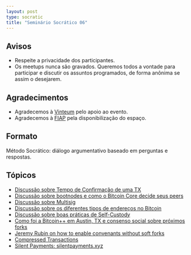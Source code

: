 ```yaml
---
layout: post
type: socratic
title: "Seminário Socrático 06"
---
```

## Avisos

- Respeite a privacidade dos participantes.
- Os meetups nunca são gravados. Queremos todos a vontade para participar e discutir os assuntos programados, de forma anônima se assim o desejarem.

## Agradecimentos

- Agradecemos à [Vinteum](https://vinteum.org/) pelo apoio ao evento.
- Agradecemos à [FIAP](https://www.fiap.com.br/) pela disponibilização do espaço.

## Formato

Método Socrático: diálogo argumentativo baseado em perguntas e respostas.


## Tópicos

* [Discussão sobre Tempo de Confirmação de uma TX](https://github.com/plebemineira/bhbitdevs.org/issues/5#issuecomment-2123265462)
* [Discussão sobre bootnodes e como o Bitcoin Core decide seus peers](https://github.com/plebemineira/bhbitdevs.org/issues/5#issuecomment-2129542542)
* [Discussão sobre Multisig](https://github.com/plebemineira/bhbitdevs.org/issues/5#issuecomment-2131383293)
* [Discussão sobre os diferentes tipos de endereços no Bitcoin](https://github.com/plebemineira/bhbitdevs.org/issues/5#issuecomment-2133881079)
* [Discussão sobre boas práticas de Self-Custody](https://github.com/plebemineira/bhbitdevs.org/issues/5#issuecomment-2133885595)
* [Como foi a Bitcoin++ em Austin, TX e consenso social sobre próximos forks](https://github.com/plebemineira/bhbitdevs.org/issues/5#issuecomment-2135502681)
* [Jeremy Rubin on how to enable convenants without soft forks](https://x.com/JeremyRubin/status/1795430822180176245)
* [Compressed Transactions](https://github.com/bitcoin/bips/blob/master/bip-0337.mediawiki)
* [Silent Payments: silentpayments.xyz](https://github.com/bitcoin/bips/blob/master/bip-0352.mediawiki)
